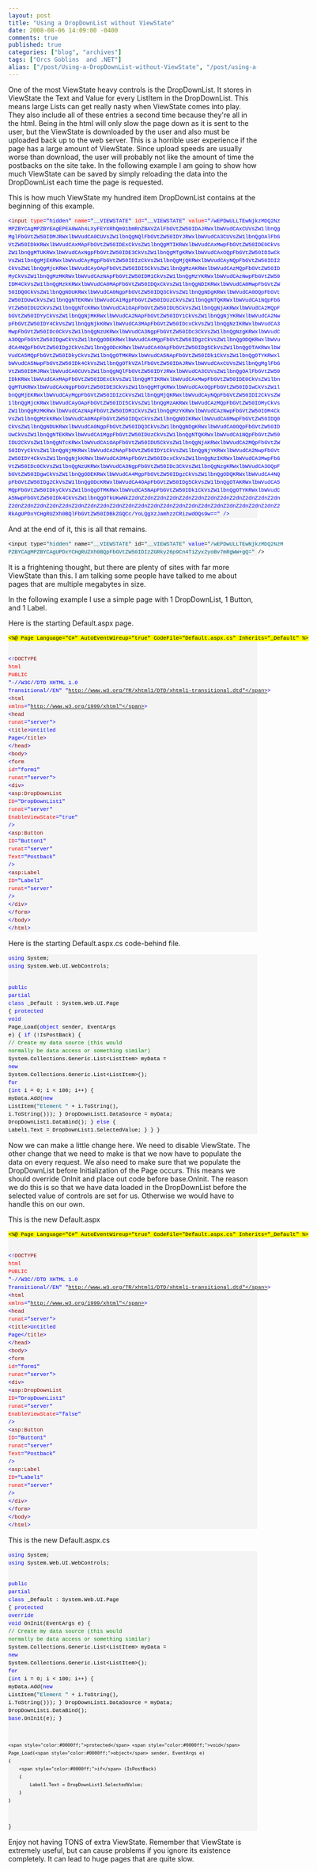 ```yaml
---
layout: post
title: "Using a DropDownList without ViewState"
date: 2008-08-06 14:09:00 -0400
comments: true
published: true
categories: ["blog", "archives"]
tags: ["Orcs Goblins  and .NET"]
alias: ["/post/Using-a-DropDownList-without-ViewState", "/post/using-a-dropdownlist-without-viewstate"]
---
```

<!-- more -->

<p>One of the most ViewState heavy controls is the DropDownList. It stores in ViewState the Text and Value for every ListItem in the DropDownList. This means large Lists can get really nasty when ViewState comes into play. They also include all of these entries a second time because they're all in the html. Being in the html will only slow the page down as it is sent to the user, but the ViewState is downloaded by the user and also must be uploaded back up to the web server. This is a horrible user experience if the page has a large amount of ViewState. Since upload speeds are usually worse than download, the user will probably not like the amount of time the postbacks on the site take. In the following example I am going to show how much ViewState can be saved by simply reloading the data into the DropDownList each time the page is requested.</p>
<p>This is how much ViewState my hundred item DropDownList contains at the beginning of this example.</p>
<div>
<pre style="font-size: 8pt; margin: 0em; overflow: visible; width: 100%; color: black; line-height: 12pt; font-family: consolas, 'Courier New', courier, monospace; background-color: #f4f4f4; border-style: none; padding: 0px;"><span style="color:#0000ff;">&lt;</span><span style="color:#800000;">input</span> <span style="color:#ff0000;">type</span><span style="color:#0000ff;">="hidden"</span> <span style="color:#ff0000;">name</span><span style="color:#0000ff;">="__VIEWSTATE"</span> <span style="color:#ff0000;">id</span><span style="color:#0000ff;">="__VIEWSTATE"</span> <span style="color:#ff0000;">value</span><span style="color:#0000ff;">="/wEPDwULLTEwNjkzMDQ2Nz
MPZBYCAgMPZBYEAgEPEA8WAh4LXyFEYXRhQm91bmRnZBAVZAlFbGVtZW50IDAJRWxlbWVudCAxCUVsZW1lbnQg
MglFbGVtZW50IDMJRWxlbWVudCA0CUVsZW1lbnQgNQlFbGVtZW50IDYJRWxlbWVudCA3CUVsZW1lbnQgOAlFbG
VtZW50IDkKRWxlbWVudCAxMApFbGVtZW50IDExCkVsZW1lbnQgMTIKRWxlbWVudCAxMwpFbGVtZW50IDE0CkVs
ZW1lbnQgMTUKRWxlbWVudCAxNgpFbGVtZW50IDE3CkVsZW1lbnQgMTgKRWxlbWVudCAxOQpFbGVtZW50IDIwCk
VsZW1lbnQgMjEKRWxlbWVudCAyMgpFbGVtZW50IDIzCkVsZW1lbnQgMjQKRWxlbWVudCAyNQpFbGVtZW50IDI2
CkVsZW1lbnQgMjcKRWxlbWVudCAyOApFbGVtZW50IDI5CkVsZW1lbnQgMzAKRWxlbWVudCAzMQpFbGVtZW50ID
MyCkVsZW1lbnQgMzMKRWxlbWVudCAzNApFbGVtZW50IDM1CkVsZW1lbnQgMzYKRWxlbWVudCAzNwpFbGVtZW50
IDM4CkVsZW1lbnQgMzkKRWxlbWVudCA0MApFbGVtZW50IDQxCkVsZW1lbnQgNDIKRWxlbWVudCA0MwpFbGVtZW
50IDQ0CkVsZW1lbnQgNDUKRWxlbWVudCA0NgpFbGVtZW50IDQ3CkVsZW1lbnQgNDgKRWxlbWVudCA0OQpFbGVt
ZW50IDUwCkVsZW1lbnQgNTEKRWxlbWVudCA1MgpFbGVtZW50IDUzCkVsZW1lbnQgNTQKRWxlbWVudCA1NQpFbG
VtZW50IDU2CkVsZW1lbnQgNTcKRWxlbWVudCA1OApFbGVtZW50IDU5CkVsZW1lbnQgNjAKRWxlbWVudCA2MQpF
bGVtZW50IDYyCkVsZW1lbnQgNjMKRWxlbWVudCA2NApFbGVtZW50IDY1CkVsZW1lbnQgNjYKRWxlbWVudCA2Nw
pFbGVtZW50IDY4CkVsZW1lbnQgNjkKRWxlbWVudCA3MApFbGVtZW50IDcxCkVsZW1lbnQgNzIKRWxlbWVudCA3
MwpFbGVtZW50IDc0CkVsZW1lbnQgNzUKRWxlbWVudCA3NgpFbGVtZW50IDc3CkVsZW1lbnQgNzgKRWxlbWVudC
A3OQpFbGVtZW50IDgwCkVsZW1lbnQgODEKRWxlbWVudCA4MgpFbGVtZW50IDgzCkVsZW1lbnQgODQKRWxlbWVu
dCA4NQpFbGVtZW50IDg2CkVsZW1lbnQgODcKRWxlbWVudCA4OApFbGVtZW50IDg5CkVsZW1lbnQgOTAKRWxlbW
VudCA5MQpFbGVtZW50IDkyCkVsZW1lbnQgOTMKRWxlbWVudCA5NApFbGVtZW50IDk1CkVsZW1lbnQgOTYKRWxl
bWVudCA5NwpFbGVtZW50IDk4CkVsZW1lbnQgOTkVZAlFbGVtZW50IDAJRWxlbWVudCAxCUVsZW1lbnQgMglFbG
VtZW50IDMJRWxlbWVudCA0CUVsZW1lbnQgNQlFbGVtZW50IDYJRWxlbWVudCA3CUVsZW1lbnQgOAlFbGVtZW50
IDkKRWxlbWVudCAxMApFbGVtZW50IDExCkVsZW1lbnQgMTIKRWxlbWVudCAxMwpFbGVtZW50IDE0CkVsZW1lbn
QgMTUKRWxlbWVudCAxNgpFbGVtZW50IDE3CkVsZW1lbnQgMTgKRWxlbWVudCAxOQpFbGVtZW50IDIwCkVsZW1l
bnQgMjEKRWxlbWVudCAyMgpFbGVtZW50IDIzCkVsZW1lbnQgMjQKRWxlbWVudCAyNQpFbGVtZW50IDI2CkVsZW
1lbnQgMjcKRWxlbWVudCAyOApFbGVtZW50IDI5CkVsZW1lbnQgMzAKRWxlbWVudCAzMQpFbGVtZW50IDMyCkVs
ZW1lbnQgMzMKRWxlbWVudCAzNApFbGVtZW50IDM1CkVsZW1lbnQgMzYKRWxlbWVudCAzNwpFbGVtZW50IDM4Ck
VsZW1lbnQgMzkKRWxlbWVudCA0MApFbGVtZW50IDQxCkVsZW1lbnQgNDIKRWxlbWVudCA0MwpFbGVtZW50IDQ0
CkVsZW1lbnQgNDUKRWxlbWVudCA0NgpFbGVtZW50IDQ3CkVsZW1lbnQgNDgKRWxlbWVudCA0OQpFbGVtZW50ID
UwCkVsZW1lbnQgNTEKRWxlbWVudCA1MgpFbGVtZW50IDUzCkVsZW1lbnQgNTQKRWxlbWVudCA1NQpFbGVtZW50
IDU2CkVsZW1lbnQgNTcKRWxlbWVudCA1OApFbGVtZW50IDU5CkVsZW1lbnQgNjAKRWxlbWVudCA2MQpFbGVtZW
50IDYyCkVsZW1lbnQgNjMKRWxlbWVudCA2NApFbGVtZW50IDY1CkVsZW1lbnQgNjYKRWxlbWVudCA2NwpFbGVt
ZW50IDY4CkVsZW1lbnQgNjkKRWxlbWVudCA3MApFbGVtZW50IDcxCkVsZW1lbnQgNzIKRWxlbWVudCA3MwpFbG
VtZW50IDc0CkVsZW1lbnQgNzUKRWxlbWVudCA3NgpFbGVtZW50IDc3CkVsZW1lbnQgNzgKRWxlbWVudCA3OQpF
bGVtZW50IDgwCkVsZW1lbnQgODEKRWxlbWVudCA4MgpFbGVtZW50IDgzCkVsZW1lbnQgODQKRWxlbWVudCA4NQ
pFbGVtZW50IDg2CkVsZW1lbnQgODcKRWxlbWVudCA4OApFbGVtZW50IDg5CkVsZW1lbnQgOTAKRWxlbWVudCA5
MQpFbGVtZW50IDkyCkVsZW1lbnQgOTMKRWxlbWVudCA5NApFbGVtZW50IDk1CkVsZW1lbnQgOTYKRWxlbWVudC
A5NwpFbGVtZW50IDk4CkVsZW1lbnQgOTkUKwNkZ2dnZ2dnZ2dnZ2dnZ2dnZ2dnZ2dnZ2dnZ2dnZ2dnZ2dnZ2dn
Z2dnZ2dnZ2dnZ2dnZ2dnZ2dnZ2dnZ2dnZ2dnZ2dnZ2dnZ2dnZ2dnZ2dnZ2dnZ2dnZ2dnZ2dnZ2dnZ2dnZ2dnZ2
RkAgUPDxYCHgRUZXh0BQlFbGVtZW50IDBkZGQCc/YoLQgXzJamhzzCRizwdOQs9w=="</span> <span style="color:#0000ff;">/&gt;</span></pre>
</div>
<p>And at the end of it, this is all that remains.</p>
<div>
<pre style="font-size: 8pt; margin: 0em; overflow: visible; width: 100%; color: black; line-height: 12pt; font-family: consolas, 'Courier New', courier, monospace; background-color: #f4f4f4; border-style: none; padding: 0px;">&lt;input type=<span style="color:#006080;">"hidden"</span> name=<span style="color:#006080;">"__VIEWSTATE"</span> id=<span style="color:#006080;">"__VIEWSTATE"</span> <span style="color:#0000ff;">value</span>=<span style="color:#006080;">"/wEPDwULLTEwNjkzMDQ2NzM
PZBYCAgMPZBYCAgUPDxYCHgRUZXh0BQpFbGVtZW50IDIzZGRky26p9Cn4TiZyx2yoBv7mRgWW+gQ="</span> /&gt;</pre>
</div>
<p>It is a frightening thought, but there are plenty of sites with far more ViewState than this. I am talking some people have talked to me about pages that are multiple megabytes in size.</p>
<p>In the following example I use a simple page with 1 DropDownList, 1 Button, and 1 Label.</p>
<p>Here is the starting Default.aspx page.</p>
<div>
<pre style="font-size: 8pt; margin: 0em; overflow: visible; width: 100%; color: black; line-height: 12pt; font-family: consolas, 'Courier New', courier, monospace; background-color: #f4f4f4; border-style: none; padding: 0px;"><span style="background-color:#ffff00;">&lt;%@ Page Language="C#" AutoEventWireup="true" CodeFile="Default.aspx.cs" Inherits="_Default" %&gt;</span>

<span style="color:#0000ff;">&lt;!</span><span style="color:#800000;">DOCTYPE</span> <span style="color:#ff0000;">html</span> <span style="color:#ff0000;">PUBLIC</span> <span style="color:#0000ff;">"-//W3C//DTD XHTML 1.0 Transitional//EN"</span> <span style="color:#0000ff;">"http://www.w3.org/TR/xhtml1/DTD/xhtml1-transitional.dtd"</span><span style="color:#0000ff;">&gt;</span>
<span style="color:#0000ff;">&lt;</span><span style="color:#800000;">html</span> <span style="color:#ff0000;">xmlns</span><span style="color:#0000ff;">="http://www.w3.org/1999/xhtml"</span><span style="color:#0000ff;">&gt;</span>
<span style="color:#0000ff;">&lt;</span><span style="color:#800000;">head</span> <span style="color:#ff0000;">runat</span><span style="color:#0000ff;">="server"</span><span style="color:#0000ff;">&gt;</span>
    <span style="color:#0000ff;">&lt;</span><span style="color:#800000;">title</span><span style="color:#0000ff;">&gt;</span>Untitled Page<span style="color:#0000ff;">&lt;/</span><span style="color:#800000;">title</span><span style="color:#0000ff;">&gt;</span>
<span style="color:#0000ff;">&lt;/</span><span style="color:#800000;">head</span><span style="color:#0000ff;">&gt;</span>
<span style="color:#0000ff;">&lt;</span><span style="color:#800000;">body</span><span style="color:#0000ff;">&gt;</span>
    <span style="color:#0000ff;">&lt;</span><span style="color:#800000;">form</span> <span style="color:#ff0000;">id</span><span style="color:#0000ff;">="form1"</span> <span style="color:#ff0000;">runat</span><span style="color:#0000ff;">="server"</span><span style="color:#0000ff;">&gt;</span>
    <span style="color:#0000ff;">&lt;</span><span style="color:#800000;">div</span><span style="color:#0000ff;">&gt;</span>
        <span style="color:#0000ff;">&lt;</span><span style="color:#800000;">asp:DropDownList</span> <span style="color:#ff0000;">ID</span><span style="color:#0000ff;">="DropDownList1"</span> <span style="color:#ff0000;">runat</span><span style="color:#0000ff;">="server"</span> <span style="color:#ff0000;">EnableViewState</span><span style="color:#0000ff;">="true"</span> <span style="color:#0000ff;">/&gt;</span>
        <span style="color:#0000ff;">&lt;</span><span style="color:#800000;">asp:Button</span> <span style="color:#ff0000;">ID</span><span style="color:#0000ff;">="Button1"</span> <span style="color:#ff0000;">runat</span><span style="color:#0000ff;">="server"</span> <span style="color:#ff0000;">Text</span><span style="color:#0000ff;">="Postback"</span> <span style="color:#0000ff;">/&gt;</span>
        <span style="color:#0000ff;">&lt;</span><span style="color:#800000;">asp:Label</span> <span style="color:#ff0000;">ID</span><span style="color:#0000ff;">="Label1"</span> <span style="color:#ff0000;">runat</span><span style="color:#0000ff;">="server"</span> <span style="color:#0000ff;">/&gt;</span>
    <span style="color:#0000ff;">&lt;/</span><span style="color:#800000;">div</span><span style="color:#0000ff;">&gt;</span>
    <span style="color:#0000ff;">&lt;/</span><span style="color:#800000;">form</span><span style="color:#0000ff;">&gt;</span>
<span style="color:#0000ff;">&lt;/</span><span style="color:#800000;">body</span><span style="color:#0000ff;">&gt;</span>
<span style="color:#0000ff;">&lt;/</span><span style="color:#800000;">html</span><span style="color:#0000ff;">&gt;</span></pre>
</div>
<p>Here is the starting Default.aspx.cs code-behind file.</p>
<div>
<pre style="font-size: 8pt; margin: 0em; overflow: visible; width: 100%; color: black; line-height: 12pt; font-family: consolas, 'Courier New', courier, monospace; background-color: #f4f4f4; border-style: none; padding: 0px;"><span style="color:#0000ff;">using</span> System;
<span style="color:#0000ff;">using</span> System.Web.UI.WebControls;

<span style="color:#0000ff;">public</span> <span style="color:#0000ff;">partial</span> <span style="color:#0000ff;">class</span> _Default : System.Web.UI.Page 
{
    <span style="color:#0000ff;">protected</span> <span style="color:#0000ff;">void</span> Page_Load(<span style="color:#0000ff;">object</span> sender, EventArgs e)
    {
        <span style="color:#0000ff;">if</span> (!IsPostBack)
        {
            <span style="color:#008000;">// Create my data source (this would normally be data access or something similar)</span>
            System.Collections.Generic.List&lt;ListItem&gt; myData = <span style="color:#0000ff;">new</span> System.Collections.Generic.List&lt;ListItem&gt;();
            <span style="color:#0000ff;">for</span> (<span style="color:#0000ff;">int</span> i = 0; i &lt; 100; i++)
            {
                myData.Add(<span style="color:#0000ff;">new</span> ListItem(<span style="color:#006080;">"Element "</span> + i.ToString(), i.ToString()));
            }
            DropDownList1.DataSource = myData;
            DropDownList1.DataBind();
        }
        <span style="color:#0000ff;">else</span>
        {
            Label1.Text = DropDownList1.SelectedValue;
        }
    }
}</pre>
</div>
<p>Now we can make a little change here. We need to disable ViewState. The other change that we need to make is that we now have to populate the data on every request. We also need to make sure that we populate the DropDownList before Initialization of the Page occurs. This means we should override OnInit and place out code before base.OnInit. The reason we do this is so that we have data loaded in the DropDownList before the selected value of controls are set for us. Otherwise we would have to handle this on our own.</p>
<p>This is the new Default.aspx</p>
<div>
<pre style="font-size: 8pt; margin: 0em; overflow: visible; width: 100%; color: black; line-height: 12pt; font-family: consolas, 'Courier New', courier, monospace; background-color: #f4f4f4; border-style: none; padding: 0px;"><span style="background-color:#ffff00;">&lt;%@ Page Language="C#" AutoEventWireup="true" CodeFile="Default.aspx.cs" Inherits="_Default" %&gt;</span>

<span style="color:#0000ff;">&lt;!</span><span style="color:#800000;">DOCTYPE</span> <span style="color:#ff0000;">html</span> <span style="color:#ff0000;">PUBLIC</span> <span style="color:#0000ff;">"-//W3C//DTD XHTML 1.0 Transitional//EN"</span> <span style="color:#0000ff;">"http://www.w3.org/TR/xhtml1/DTD/xhtml1-transitional.dtd"</span><span style="color:#0000ff;">&gt;</span>
<span style="color:#0000ff;">&lt;</span><span style="color:#800000;">html</span> <span style="color:#ff0000;">xmlns</span><span style="color:#0000ff;">="http://www.w3.org/1999/xhtml"</span><span style="color:#0000ff;">&gt;</span>
<span style="color:#0000ff;">&lt;</span><span style="color:#800000;">head</span> <span style="color:#ff0000;">runat</span><span style="color:#0000ff;">="server"</span><span style="color:#0000ff;">&gt;</span>
    <span style="color:#0000ff;">&lt;</span><span style="color:#800000;">title</span><span style="color:#0000ff;">&gt;</span>Untitled Page<span style="color:#0000ff;">&lt;/</span><span style="color:#800000;">title</span><span style="color:#0000ff;">&gt;</span>
<span style="color:#0000ff;">&lt;/</span><span style="color:#800000;">head</span><span style="color:#0000ff;">&gt;</span>
<span style="color:#0000ff;">&lt;</span><span style="color:#800000;">body</span><span style="color:#0000ff;">&gt;</span>
    <span style="color:#0000ff;">&lt;</span><span style="color:#800000;">form</span> <span style="color:#ff0000;">id</span><span style="color:#0000ff;">="form1"</span> <span style="color:#ff0000;">runat</span><span style="color:#0000ff;">="server"</span><span style="color:#0000ff;">&gt;</span>
    <span style="color:#0000ff;">&lt;</span><span style="color:#800000;">div</span><span style="color:#0000ff;">&gt;</span>
        <span style="color:#0000ff;">&lt;</span><span style="color:#800000;">asp:DropDownList</span> <span style="color:#ff0000;">ID</span><span style="color:#0000ff;">="DropDownList1"</span> <span style="color:#ff0000;">runat</span><span style="color:#0000ff;">="server"</span> <span style="color:#ff0000;">EnableViewState</span><span style="color:#0000ff;">="false"</span> <span style="color:#0000ff;">/&gt;</span>
        <span style="color:#0000ff;">&lt;</span><span style="color:#800000;">asp:Button</span> <span style="color:#ff0000;">ID</span><span style="color:#0000ff;">="Button1"</span> <span style="color:#ff0000;">runat</span><span style="color:#0000ff;">="server"</span> <span style="color:#ff0000;">Text</span><span style="color:#0000ff;">="Postback"</span> <span style="color:#0000ff;">/&gt;</span>
        <span style="color:#0000ff;">&lt;</span><span style="color:#800000;">asp:Label</span> <span style="color:#ff0000;">ID</span><span style="color:#0000ff;">="Label1"</span> <span style="color:#ff0000;">runat</span><span style="color:#0000ff;">="server"</span> <span style="color:#0000ff;">/&gt;</span>
    <span style="color:#0000ff;">&lt;/</span><span style="color:#800000;">div</span><span style="color:#0000ff;">&gt;</span>
    <span style="color:#0000ff;">&lt;/</span><span style="color:#800000;">form</span><span style="color:#0000ff;">&gt;</span>
<span style="color:#0000ff;">&lt;/</span><span style="color:#800000;">body</span><span style="color:#0000ff;">&gt;</span>
<span style="color:#0000ff;">&lt;/</span><span style="color:#800000;">html</span><span style="color:#0000ff;">&gt;</span></pre>
</div>
<p>This is the new Default.aspx.cs</p>
<div>
<pre style="font-size: 8pt; margin: 0em; overflow: visible; width: 100%; color: black; line-height: 12pt; font-family: consolas, 'Courier New', courier, monospace; background-color: #f4f4f4; border-style: none; padding: 0px;"><span style="color:#0000ff;">using</span> System;
<span style="color:#0000ff;">using</span> System.Web.UI.WebControls;

<span style="color:#0000ff;">public</span> <span style="color:#0000ff;">partial</span> <span style="color:#0000ff;">class</span> _Default : System.Web.UI.Page 
{
    <span style="color:#0000ff;">protected</span> <span style="color:#0000ff;">override</span> <span style="color:#0000ff;">void</span> OnInit(EventArgs e)
    {
        <span style="color:#008000;">// Create my data source (this would normally be data access or something similar)</span>
        System.Collections.Generic.List&lt;ListItem&gt; myData = <span style="color:#0000ff;">new</span> System.Collections.Generic.List&lt;ListItem&gt;();
        <span style="color:#0000ff;">for</span> (<span style="color:#0000ff;">int</span> i = 0; i &lt; 100; i++)
        {
            myData.Add(<span style="color:#0000ff;">new</span> ListItem(<span style="color:#006080;">"Element "</span> + i.ToString(), i.ToString()));
        }
        DropDownList1.DataSource = myData;
        DropDownList1.DataBind();
        <span style="color:#0000ff;">base</span>.OnInit(e);
    }

    <span style="color:#0000ff;">protected</span> <span style="color:#0000ff;">void</span> Page_Load(<span style="color:#0000ff;">object</span> sender, EventArgs e)
    {
        <span style="color:#0000ff;">if</span> (IsPostBack)
        {
            Label1.Text = DropDownList1.SelectedValue;
        }
    }
}</pre>
</div>
<p>Enjoy not having TONS of extra ViewState. Remember that ViewState is extremely useful, but can cause problems if you ignore its existence completely. It can lead to huge pages that are quite slow.</p>
